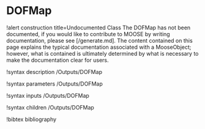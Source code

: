 <!-- MOOSE Documentation Stub: Remove this when content is added. -->

# DOFMap

!alert construction title=Undocumented Class
The DOFMap has not been documented, if you would like to contribute to MOOSE by
writing documentation, please see [/generate.md]. The content contained on this page explains
the typical documentation associated with a MooseObject; however, what is contained is ultimately
determined by what is necessary to make the documentation clear for users.

!syntax description /Outputs/DOFMap

!syntax parameters /Outputs/DOFMap

!syntax inputs /Outputs/DOFMap

!syntax children /Outputs/DOFMap

!bibtex bibliography
